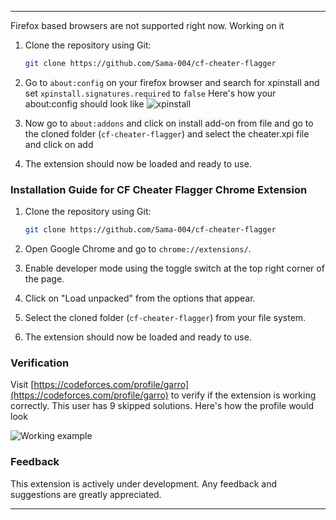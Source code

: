 
---
Firefox based browsers are not supported right now. Working on it

1. Clone the repository using Git:
   ``` bash
   git clone https://github.com/Sama-004/cf-cheater-flagger
   ```
2. Go to `about:config` on your firefox browser and search for xpinstall and set `xpinstall.signatures.required` to `false`
Here's how your about:config should look like
![xpinstall](https://github.com/Sama-004/cf-cheater-flagger/assets/70210929/3ef027cc-46b4-411f-865c-d38d625a39ce)

3. Now go to `about:addons` and click on install add-on from file and go to the cloned folder (`cf-cheater-flagger`) and select the cheater.xpi file and click on add

4. The extension should now be loaded and ready to use.

### Installation Guide for CF Cheater Flagger Chrome Extension

1. Clone the repository using Git:
   ``` bash
   git clone https://github.com/Sama-004/cf-cheater-flagger
   ```
2. Open Google Chrome and go to `chrome://extensions/`.

3. Enable developer mode using the toggle switch at the top right corner of the page.

4. Click on "Load unpacked" from the options that appear.

5. Select the cloned folder (`cf-cheater-flagger`) from your file system.

6. The extension should now be loaded and ready to use.

### Verification

Visit [https://codeforces.com/profile/garro](https://codeforces.com/profile/garro) to verify if the extension is working correctly. This user has 9 skipped solutions. Here's how the profile would look

![Working example](https://github.com/Sama-004/cf-cheater-flagger/assets/70210929/7f9bb5ef-d6f1-4bed-af8c-0965857fd8f8)

### Feedback

This extension is actively under development. Any feedback and suggestions are greatly appreciated.

---

